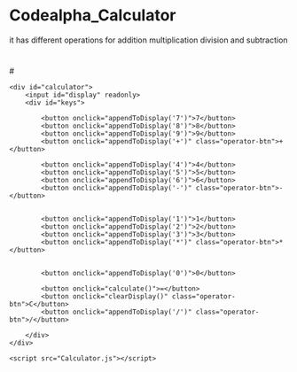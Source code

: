 # Codealpha_Calculator
it has different operations for addition multiplication division and subtraction
# <!DOCTYPE html>
<html lang="en">
<head>
    <meta charset="UTF-8">
    <meta name="viewport" content="width=device-width, initial-scale=1.0">
    <title>Calculator</title>
  #  <link rel="stylesheet" href="Calculator.css">
</head>
<body>

    <div id="calculator">
        <input id="display" readonly>
        <div id="keys">
            
            <button onclick="appendToDisplay('7')">7</button>
            <button onclick="appendToDisplay('8')">8</button>
            <button onclick="appendToDisplay('9')">9</button>
            <button onclick="appendToDisplay('+')" class="operator-btn">+</button>
            
            <button onclick="appendToDisplay('4')">4</button>
            <button onclick="appendToDisplay('5')">5</button>
            <button onclick="appendToDisplay('6')">6</button>
            <button onclick="appendToDisplay('-')" class="operator-btn">-</button>

            
            <button onclick="appendToDisplay('1')">1</button>
            <button onclick="appendToDisplay('2')">2</button>
            <button onclick="appendToDisplay('3')">3</button>
            <button onclick="appendToDisplay('*')" class="operator-btn">*</button>

          
            <button onclick="appendToDisplay('0')">0</button>
            
            <button onclick="calculate()">=</button>
            <button onclick="clearDisplay()" class="operator-btn">C</button>
            <button onclick="appendToDisplay('/')" class="operator-btn">/</button>

        </div>
    </div>

    <script src="Calculator.js"></script>
</body>
</html>
